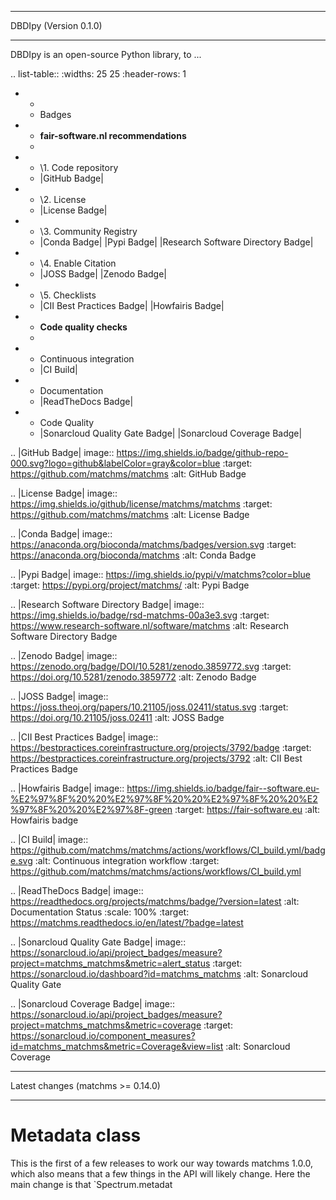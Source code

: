 **********************************
DBDIpy (Version 0.1.0)
**********************************

DBDIpy is an open-source Python library, to ...

.. list-table::
   :widths: 25 25
   :header-rows: 1

   * - 
     - Badges
   * - **fair-software.nl recommendations**
     - 
   * - \1. Code repository
     - |GitHub Badge|
   * - \2. License
     - |License Badge|
   * - \3. Community Registry
     - |Conda Badge| |Pypi Badge| |Research Software Directory Badge|
   * - \4. Enable Citation
     - |JOSS Badge| |Zenodo Badge|
   * - \5. Checklists
     - |CII Best Practices Badge| |Howfairis Badge|
   * - **Code quality checks**
     -
   * - Continuous integration
     - |CI Build|
   * - Documentation
     - |ReadTheDocs Badge|
   * - Code Quality
     - |Sonarcloud Quality Gate Badge| |Sonarcloud Coverage Badge|


.. |GitHub Badge| image:: https://img.shields.io/badge/github-repo-000.svg?logo=github&labelColor=gray&color=blue
   :target: https://github.com/matchms/matchms
   :alt: GitHub Badge

.. |License Badge| image:: https://img.shields.io/github/license/matchms/matchms
   :target: https://github.com/matchms/matchms
   :alt: License Badge

.. |Conda Badge| image:: https://anaconda.org/bioconda/matchms/badges/version.svg
   :target: https://anaconda.org/bioconda/matchms
   :alt: Conda Badge

.. |Pypi Badge| image:: https://img.shields.io/pypi/v/matchms?color=blue
   :target: https://pypi.org/project/matchms/
   :alt: Pypi Badge

.. |Research Software Directory Badge| image:: https://img.shields.io/badge/rsd-matchms-00a3e3.svg
   :target: https://www.research-software.nl/software/matchms
   :alt: Research Software Directory Badge

.. |Zenodo Badge| image:: https://zenodo.org/badge/DOI/10.5281/zenodo.3859772.svg
   :target: https://doi.org/10.5281/zenodo.3859772
   :alt: Zenodo Badge

.. |JOSS Badge| image:: https://joss.theoj.org/papers/10.21105/joss.02411/status.svg
   :target: https://doi.org/10.21105/joss.02411
   :alt: JOSS Badge

.. |CII Best Practices Badge| image:: https://bestpractices.coreinfrastructure.org/projects/3792/badge
   :target: https://bestpractices.coreinfrastructure.org/projects/3792
   :alt: CII Best Practices Badge

.. |Howfairis Badge| image:: https://img.shields.io/badge/fair--software.eu-%E2%97%8F%20%20%E2%97%8F%20%20%E2%97%8F%20%20%E2%97%8F%20%20%E2%97%8F-green
   :target: https://fair-software.eu
   :alt: Howfairis badge

.. |CI Build| image:: https://github.com/matchms/matchms/actions/workflows/CI_build.yml/badge.svg
    :alt: Continuous integration workflow
    :target: https://github.com/matchms/matchms/actions/workflows/CI_build.yml

.. |ReadTheDocs Badge| image:: https://readthedocs.org/projects/matchms/badge/?version=latest
    :alt: Documentation Status
    :scale: 100%
    :target: https://matchms.readthedocs.io/en/latest/?badge=latest

.. |Sonarcloud Quality Gate Badge| image:: https://sonarcloud.io/api/project_badges/measure?project=matchms_matchms&metric=alert_status
   :target: https://sonarcloud.io/dashboard?id=matchms_matchms
   :alt: Sonarcloud Quality Gate

.. |Sonarcloud Coverage Badge| image:: https://sonarcloud.io/api/project_badges/measure?project=matchms_matchms&metric=coverage
   :target: https://sonarcloud.io/component_measures?id=matchms_matchms&metric=Coverage&view=list
   :alt: Sonarcloud Coverage


**********************************
Latest changes (matchms >= 0.14.0)
**********************************

Metadata class
==============

This is the first of a few releases to work our way towards matchms 1.0.0, which also means that a few things in the API will likely change. Here the main change is that `Spectrum.metadat
